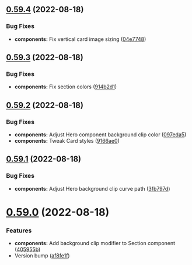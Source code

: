 ## [0.59.4](https://github.com/jacecotton/tcds/compare/v0.59.3...v0.59.4) (2022-08-18)


### Bug Fixes

* **components:** Fix vertical card image sizing ([04e7748](https://github.com/jacecotton/tcds/commit/04e77487222789acc7c20ecd1a6f4c1324532c4c))



## [0.59.3](https://github.com/jacecotton/tcds/compare/v0.59.2...v0.59.3) (2022-08-18)


### Bug Fixes

* **components:** Fix section colors ([914b2d1](https://github.com/jacecotton/tcds/commit/914b2d1fd4ab6192176e9d67cd7635d7d2a941e8))



## [0.59.2](https://github.com/jacecotton/tcds/compare/v0.59.1...v0.59.2) (2022-08-18)


### Bug Fixes

* **components:** Adjust Hero component background clip color ([097eda5](https://github.com/jacecotton/tcds/commit/097eda5c67873ac0811fb85a12dc5a883be542a4))
* **components:** Tweak Card styles ([9166ae0](https://github.com/jacecotton/tcds/commit/9166ae0f30bc67c418841cc77346ff1810fdeeac))



## [0.59.1](https://github.com/jacecotton/tcds/compare/v0.59.0...v0.59.1) (2022-08-18)


### Bug Fixes

* **components:** Adjust Hero background clip curve path ([3fb797d](https://github.com/jacecotton/tcds/commit/3fb797dfafed43557d6c16ce0b8b9872d1fc779c))



# [0.59.0](https://github.com/jacecotton/tcds/compare/v0.58.0...v0.59.0) (2022-08-18)


### Features

* **components:** Add background clip modifier to Section component ([405955b](https://github.com/jacecotton/tcds/commit/405955b5c68c33b033f01f066c7e672a0b11a536))
* Version bump ([af8fe1f](https://github.com/jacecotton/tcds/commit/af8fe1f63b1ba8e2c046e1546e6820030dc0939c))



